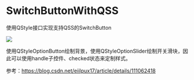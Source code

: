 # SwitchButtonWithQSS

使用QStyle接口实现支持QSS的SwitchButton

<img src="https://img.picgo.net/2024/09/24/qss_switch_buttond68633f422ac14f4.gif">

使用QStyleOptionButton绘制背景，使用QStyleOptionSlider绘制开关滑块，因此可以使用handle子控件、checked状态来定制样式。

参考：https://blog.csdn.net/eiilpux17/article/details/111062418
